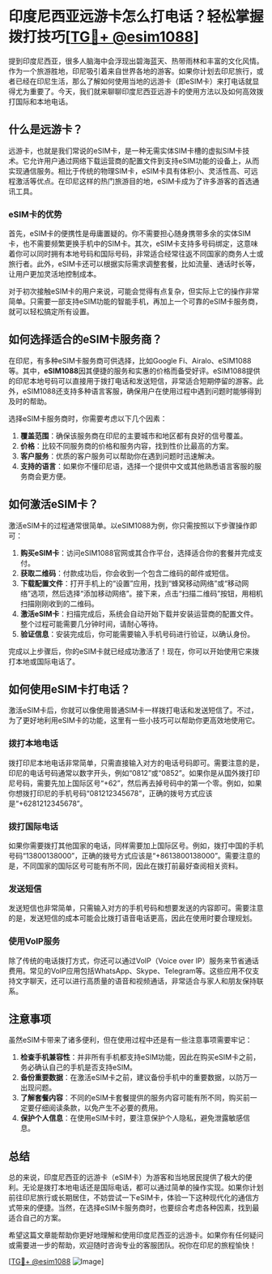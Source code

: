 # 印度尼西亚远游卡怎么打电话？轻松掌握拨打技巧[[TG💪+ @esim1088](https://t.me/s/esim1088)]

提到印度尼西亚，很多人脑海中会浮现出碧海蓝天、热带雨林和丰富的文化风情。作为一个旅游胜地，印尼吸引着来自世界各地的游客。如果你计划去印尼旅行，或者已经在印尼生活，那么了解如何使用当地的远游卡（即eSIM卡）来打电话就显得尤为重要了。今天，我们就来聊聊印度尼西亚远游卡的使用方法以及如何高效拨打国际和本地电话。

## 什么是远游卡？

远游卡，也就是我们常说的eSIM卡，是一种无需实体SIM卡槽的虚拟SIM卡技术。它允许用户通过网络下载运营商的配置文件到支持eSIM功能的设备上，从而实现通信服务。相比于传统的物理SIM卡，eSIM卡具有体积小、灵活性高、可远程激活等优点。在印尼这样的热门旅游目的地，eSIM卡成为了许多游客的首选通讯工具。

### eSIM卡的优势

首先，eSIM卡的便携性是毋庸置疑的。你不需要担心随身携带多余的实体SIM卡，也不需要频繁更换手机中的SIM卡。其次，eSIM卡支持多号码绑定，这意味着你可以同时拥有本地号码和国际号码，非常适合经常往返不同国家的商务人士或旅行者。此外，eSIM卡还可以根据实际需求调整套餐，比如流量、通话时长等，让用户更加灵活地控制成本。

对于初次接触eSIM卡的用户来说，可能会觉得有点复杂，但实际上它的操作非常简单。只需要一部支持eSIM功能的智能手机，再加上一个可靠的eSIM卡服务商，就可以轻松搞定所有设置。

## 如何选择适合的eSIM卡服务商？

在印尼，有多种eSIM卡服务商可供选择，比如Google Fi、Airalo、eSIM1088等。其中，**eSIM1088**因其便捷的服务和实惠的价格而备受好评。eSIM1088提供的印尼本地号码可以直接用于拨打电话和发送短信，非常适合短期停留的游客。此外，eSIM1088还支持多种语言客服，确保用户在使用过程中遇到问题时能够得到及时的帮助。

选择eSIM卡服务商时，你需要考虑以下几个因素：

1. **覆盖范围**：确保该服务商在印尼的主要城市和地区都有良好的信号覆盖。
2. **价格**：比较不同服务商的价格和服务内容，找到性价比最高的方案。
3. **客户服务**：优质的客户服务可以帮助你在遇到问题时迅速解决。
4. **支持的语言**：如果你不懂印尼语，选择一个提供中文或其他熟悉语言客服的服务商会更方便。

## 如何激活eSIM卡？

激活eSIM卡的过程通常很简单。以eSIM1088为例，你只需按照以下步骤操作即可：

1. **购买eSIM卡**：访问eSIM1088官网或其合作平台，选择适合你的套餐并完成支付。
2. **获取二维码**：付款成功后，你会收到一个包含二维码的邮件或短信。
3. **下载配置文件**：打开手机上的“设置”应用，找到“蜂窝移动网络”或“移动网络”选项，然后选择“添加移动网络”。接下来，点击“扫描二维码”按钮，用相机扫描刚刚收到的二维码。
4. **激活eSIM卡**：扫描完成后，系统会自动开始下载并安装运营商的配置文件。整个过程可能需要几分钟时间，请耐心等待。
5. **验证信息**：安装完成后，你可能需要输入手机号码进行验证，以确认身份。

完成以上步骤后，你的eSIM卡就已经成功激活了！现在，你可以开始使用它来拨打本地或国际电话了。

## 如何使用eSIM卡打电话？

激活eSIM卡后，你就可以像使用普通SIM卡一样拨打电话和发送短信了。不过，为了更好地利用eSIM卡的功能，这里有一些小技巧可以帮助你更高效地使用它。

### 拨打本地电话

拨打印尼本地电话非常简单，只需直接输入对方的电话号码即可。需要注意的是，印尼的电话号码通常以数字开头，例如“0812”或“0852”。如果你是从国外拨打印尼号码，需要先加上国际区号“+62”，然后再去掉号码中的第一个零。例如，如果你想拨打印尼的手机号码“081212345678”，正确的拨号方式应该是“+6281212345678”。

### 拨打国际电话

如果你需要拨打其他国家的电话，同样需要加上国际区号。例如，拨打中国的手机号码“13800138000”，正确的拨号方式应该是“+8613800138000”。需要注意的是，不同国家的国际区号可能有所不同，因此在拨打前最好查阅相关资料。

### 发送短信

发送短信也非常简单，只需输入对方的手机号码和想要发送的内容即可。需要注意的是，发送短信的成本可能会比拨打语音电话更高，因此在使用时要合理规划。

### 使用VoIP服务

除了传统的电话拨打方式，你还可以通过VoIP（Voice over IP）服务来节省通话费用。常见的VoIP应用包括WhatsApp、Skype、Telegram等。这些应用不仅支持文字聊天，还可以进行高质量的语音和视频通话，非常适合与家人和朋友保持联系。

## 注意事项

虽然eSIM卡带来了诸多便利，但在使用过程中还是有一些注意事项需要牢记：

1. **检查手机兼容性**：并非所有手机都支持eSIM功能，因此在购买eSIM卡之前，务必确认自己的手机是否支持eSIM。
2. **备份重要数据**：在激活eSIM卡之前，建议备份手机中的重要数据，以防万一出现问题。
3. **了解套餐内容**：不同的eSIM卡套餐提供的服务内容可能有所不同，购买前一定要仔细阅读条款，以免产生不必要的费用。
4. **保护个人信息**：在使用eSIM卡时，要注意保护个人隐私，避免泄露敏感信息。

## 总结

总的来说，印度尼西亚的远游卡（eSIM卡）为游客和当地居民提供了极大的便利。无论是拨打本地电话还是国际电话，都可以通过简单的操作实现。如果你计划前往印尼旅行或长期居住，不妨尝试一下eSIM卡，体验一下这种现代化的通信方式带来的便捷。当然，在选择eSIM卡服务商时，也要综合考虑各种因素，找到最适合自己的方案。

希望这篇文章能帮助你更好地理解和使用印度尼西亚的远游卡。如果你有任何疑问或需要进一步的帮助，欢迎随时咨询专业的客服团队。祝你在印尼的旅程愉快！

[[TG💪+ @esim1088](https://t.me/s/esim1088) ![Image](https://i.postimg.cc/4NQfJmqS/Snipaste-2025-05-13-00-14-12.png)]